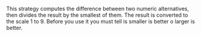 This strategy computes the difference between two numeric alternatives, then divides the result by the smallest of them.  The result is converted to the scale 1 to 9. 
Before you use it you must tell is smaller is better o larger is better.